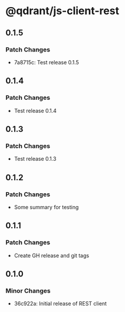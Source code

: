 # @qdrant/js-client-rest

## 0.1.5

### Patch Changes

-   7a8715c: Test release 0.1.5

## 0.1.4

### Patch Changes

-   Test release 0.1.4

## 0.1.3

### Patch Changes

-   Test release 0.1.3

## 0.1.2

### Patch Changes

-   Some summary for testing

## 0.1.1

### Patch Changes

-   Create GH release and git tags

## 0.1.0

### Minor Changes

-   36c922a: Initial release of REST client
